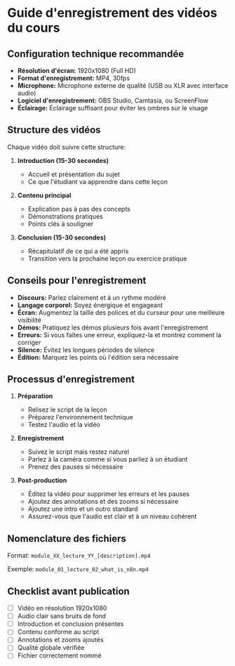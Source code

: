 # Guide d'enregistrement des vidéos du cours

## Configuration technique recommandée

- **Résolution d'écran:** 1920x1080 (Full HD)
- **Format d'enregistrement:** MP4, 30fps
- **Microphone:** Microphone externe de qualité (USB ou XLR avec interface audio)
- **Logiciel d'enregistrement:** OBS Studio, Camtasia, ou ScreenFlow
- **Éclairage:** Éclairage suffisant pour éviter les ombres sur le visage

## Structure des vidéos

Chaque vidéo doit suivre cette structure:

1. **Introduction (15-30 secondes)**
   - Accueil et présentation du sujet
   - Ce que l'étudiant va apprendre dans cette leçon

2. **Contenu principal**
   - Explication pas à pas des concepts
   - Démonstrations pratiques
   - Points clés à souligner

3. **Conclusion (15-30 secondes)**
   - Récapitulatif de ce qui a été appris
   - Transition vers la prochaine leçon ou exercice pratique

## Conseils pour l'enregistrement

- **Discours:** Parlez clairement et à un rythme modéré
- **Langage corporel:** Soyez énergique et engageant
- **Écran:** Augmentez la taille des polices et du curseur pour une meilleure visibilité
- **Démos:** Pratiquez les démos plusieurs fois avant l'enregistrement
- **Erreurs:** Si vous faites une erreur, expliquez-la et montrez comment la corriger
- **Silence:** Évitez les longues périodes de silence
- **Édition:** Marquez les points où l'édition sera nécessaire

## Processus d'enregistrement

1. **Préparation**
   - Relisez le script de la leçon
   - Préparez l'environnement technique
   - Testez l'audio et la vidéo

2. **Enregistrement**
   - Suivez le script mais restez naturel
   - Parlez à la caméra comme si vous parliez à un étudiant
   - Prenez des pauses si nécessaire

3. **Post-production**
   - Éditez la vidéo pour supprimer les erreurs et les pauses
   - Ajoutez des annotations et des zooms si nécessaire
   - Ajoutez une intro et un outro standard
   - Assurez-vous que l'audio est clair et à un niveau cohérent

## Nomenclature des fichiers

Format: `module_XX_lecture_YY_[description].mp4`

Exemple: `module_01_lecture_02_what_is_n8n.mp4`

## Checklist avant publication

- [ ] Vidéo en résolution 1920x1080
- [ ] Audio clair sans bruits de fond
- [ ] Introduction et conclusion présentes
- [ ] Contenu conforme au script
- [ ] Annotations et zooms ajoutés
- [ ] Qualité globale vérifiée
- [ ] Fichier correctement nommé
